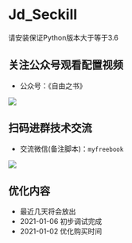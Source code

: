 # Jd_Seckill
请安装保证Python版本大于等于3.6

## 关注公众号观看配置视频
- 公众号：《自由之书》

![](https://oscimg.oschina.net/oscnet/up-1613261719ac0ea1a823c8a7caedb62a507.JPEG)

## 扫码进群技术交流
- 交流微信(备注脚本)：`myfreebook`

![](https://oscimg.oschina.net/oscnet/up-a7f77befd91c20a6b949117567150e4a143.JPEG)


## 优化内容

- 最近几天将会放出
- 2021-01-06 初步调试完成
- 2021-01-02 优化购买时间
